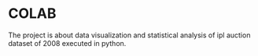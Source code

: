 # COLAB
The project is about data visualization and statistical analysis of ipl auction dataset of 2008 executed in python.
